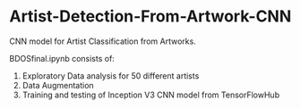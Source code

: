 # Artist-Detection-From-Artwork-CNN

CNN model for Artist Classification from Artworks. 

BDOSfinal.ipynb consists of:

1) Exploratory Data analysis for 50 different artists
2) Data Augmentation
3) Training and testing of Inception V3 CNN model from TensorFlowHub

